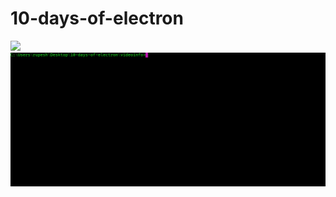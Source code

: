 # 10-days-of-electron

![](https://img.shields.io/badge/Day-0-blue.svg?style=for-the-badge)
![alt tag](videoinfo/final.gif)
